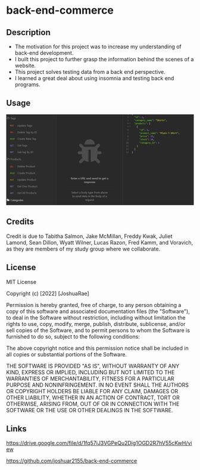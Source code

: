 # back-end-commerce

## Description

- The motivation for this project was to increase my understanding of back-end development.
- I built this project to further grasp the information behind the scenes of a website.
- This project solves testing data from a back end perspective.
- I learned a great deal about using insomnia and testing back end programs.

## Usage

![This is a screenshot of the app insomnia](/images/image.png)


## Credits

Credit is due to Tabitha Salmon, Jake McMillan, Freddy Kwak, Juliet Lamond, Sean Dillon, Wyatt Wilner, Lucas Razon, Fred Kamm, and Voravich, as they are members of my study group where we collaborate.   

## License

MIT License

Copyright (c) [2022] [JoshuaRae]

Permission is hereby granted, free of charge, to any person obtaining a copy
of this software and associated documentation files (the "Software"), to deal
in the Software without restriction, including without limitation the rights
to use, copy, modify, merge, publish, distribute, sublicense, and/or sell
copies of the Software, and to permit persons to whom the Software is
furnished to do so, subject to the following conditions:

The above copyright notice and this permission notice shall be included in all
copies or substantial portions of the Software.

THE SOFTWARE IS PROVIDED "AS IS", WITHOUT WARRANTY OF ANY KIND, EXPRESS OR
IMPLIED, INCLUDING BUT NOT LIMITED TO THE WARRANTIES OF MERCHANTABILITY,
FITNESS FOR A PARTICULAR PURPOSE AND NONINFRINGEMENT. IN NO EVENT SHALL THE
AUTHORS OR COPYRIGHT HOLDERS BE LIABLE FOR ANY CLAIM, DAMAGES OR OTHER
LIABILITY, WHETHER IN AN ACTION OF CONTRACT, TORT OR OTHERWISE, ARISING FROM,
OUT OF OR IN CONNECTION WITH THE SOFTWARE OR THE USE OR OTHER DEALINGS IN THE
SOFTWARE.

## Links

https://drive.google.com/file/d/1fq57iJ3VGPeQu2Dig1OGD2R7hV55cKwH/view

https://github.com/joshuar2155/back-end-commerce
